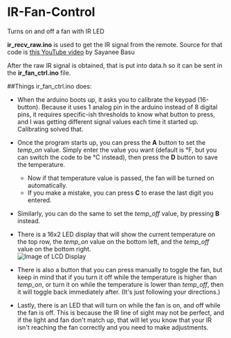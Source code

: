 # IR-Fan-Control
Turns on and off a fan with IR LED

**ir_recv_raw.ino** is used to get the IR signal from the remote. 
Source for that code is [this YouTube video](https://www.youtube.com/watch?v=JL821Ng-6vA) by Sayanee Basu

After the raw IR signal is obtained, that is put into data.h so it can be sent in the **ir_fan_ctrl.ino** file.

##Things ir_fan_ctrl.ino does:

* When the arduino boots up, it asks you to calibrate the keypad (16-button). Because it uses 1 analog pin in the arduino instead of 8 digital pins, it requires specific-ish thresholds to know what button to press, and I was getting different signal values each time it started up. Calibrating solved that.

* Once the program starts up, you can press the **A** button to set the *temp_on* value. Simply enter the value you want (default is °F, but you can switch the code to be °C instead), then press the **D** button to save the temperature.
  * Now if that temperature value is passed, the fan will be turned on automatically.
  * If you make a mistake, you can press **C** to erase the last digit you entered.

* Similarly, you can do the same to set the *temp_off* value, by pressing **B** instead.

* There is a 16x2 LED display that will show the current temperature on the top row, the *temp_on* value on the bottom left, and the *temp_off* value on the bottom right.  
![Image of LCD Display](https://github.com/Brendon-K/IR-Fan-Control/images/lcd.jpg)

* There is also a button that you can press manually to toggle the fan, but keep in mind that if you turn it off while the temperature is higher than *temp_on*, or turn it on while the temperature is lower than *temp_off*, then it will toggle back immediately after. (It's just following your directions.)

* Lastly, there is an LED that will turn on while the fan is on, and off while the fan is off. This is because the IR line of sight may not be perfect, and if the light and fan don't match up, that will let you know that your IR isn't reaching the fan correctly and you need to make adjustments.